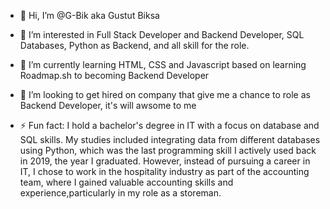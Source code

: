 - 👋 Hi, I’m @G-Bik aka Gustut Biksa
- 👀 I’m interested in Full Stack Developer and Backend Developer, SQL Databases, Python as Backend, and all skill for the role.
- 🌱 I’m currently learning HTML, CSS and Javascript based on learning Roadmap.sh to becoming Backend Developer
- 💞️ I’m looking to get hired on company that give me a chance to role as Backend Developer, it's will awsome to me
  
- ⚡ Fun fact: I hold a bachelor's degree in IT with a focus on database and SQL skills. My studies included integrating data from different databases using Python, which was the last programming skill I actively used back in 2019, the year I graduated. However, instead of pursuing a career in IT, I chose to work in the hospitality industry as part of the accounting team, where I gained valuable accounting skills and experience,particularly in my role as a storeman.

<!---
G-Bik/G-Bik is a ✨ special ✨ repository because its `README.md` (this file) appears on your GitHub profile.
You can click the Preview link to take a look at your changes.
--->
